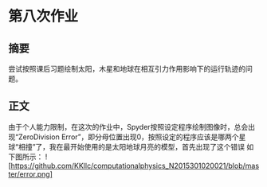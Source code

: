 # 第八次作业
## 摘要
尝试按照课后习题绘制太阳，木星和地球在相互引力作用影响下的运行轨迹的问题。
## 正文
由于个人能力限制，在这次的作业中，Spyder按照设定程序绘制图像时，总会出现“ZeroDivision Error”，即分母位置出现0，按照设定的程序应该是哪两个星球“相撞”了，我在最开始使用的是太阳地球月亮的模型，首先出现了这个错误
如下图所示：
![https://github.com/KKllc/computationalphysics_N2015301020021/blob/master/error.png]
